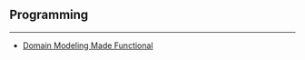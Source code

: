 ## Programming

---

- [Domain Modeling Made Functional](https://www.youtube.com/watch?v=1pSH8kElmM4)
